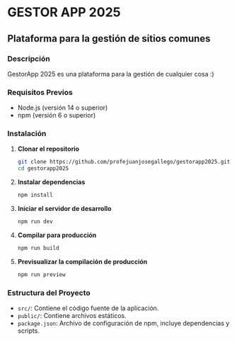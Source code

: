 
# GESTOR APP 2025

## Plataforma para la gestión de sitios comunes

### Descripción
GestorApp 2025 es una plataforma para la gestión de cualquier cosa :)

### Requisitos Previos
- Node.js (versión 14 o superior)
- npm (versión 6 o superior)

### Instalación

1. **Clonar el repositorio**
   ```bash
   git clone https://github.com/profejuanjosegallego/gestorapp2025.git
   cd gestorapp2025
   ```

2. **Instalar dependencias**
   ```bash
   npm install
   ```

3. **Iniciar el servidor de desarrollo**
   ```bash
   npm run dev
   ```

4. **Compilar para producción**
   ```bash
   npm run build
   ```

5. **Previsualizar la compilación de producción**
   ```bash
   npm run preview
   ```

### Estructura del Proyecto
- `src/`: Contiene el código fuente de la aplicación.
- `public/`: Contiene archivos estáticos.
- `package.json`: Archivo de configuración de npm, incluye dependencias y scripts.

